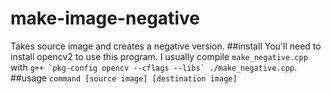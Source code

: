 # make-image-negative
Takes source image and creates a negative version.
##install
You'll need to install opencv2 to use this program.
I usually compile `make_negative.cpp` with ```g++ `pkg-config opencv --cflags --libs` ./make_negative.cpp```.
##usage
`command [source image] [destination image]`

